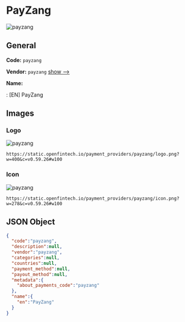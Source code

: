 
# PayZang 
![payzang](https://static.openfintech.io/payment_providers/payzang/logo.png?w=400&c=v0.59.26#w100)  

## General 
 
**Code:** `payzang` 
 
**Vendor:** `payzang` [show -->](/vendors/payzang/) 
 
**Name:** 
 
:	[EN] PayZang 
 

## Images 

### Logo 
 
![payzang](https://static.openfintech.io/payment_providers/payzang/logo.png?w=400&c=v0.59.26#w100)  

```
https://static.openfintech.io/payment_providers/payzang/logo.png?w=400&c=v0.59.26#w100
```  

### Icon 
 
![payzang](https://static.openfintech.io/payment_providers/payzang/icon.png?w=278&c=v0.59.26#w100)  

```
https://static.openfintech.io/payment_providers/payzang/icon.png?w=278&c=v0.59.26#w100
```  

## JSON Object 

```json
{
  "code":"payzang",
  "description":null,
  "vendor":"payzang",
  "categories":null,
  "countries":null,
  "payment_method":null,
  "payout_method":null,
  "metadata":{
    "about_payments_code":"payzang"
  },
  "name":{
    "en":"PayZang"
  }
}
```  
